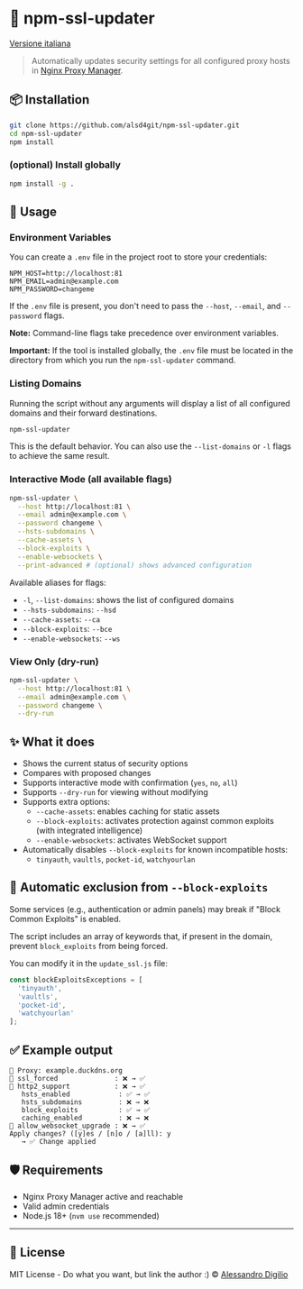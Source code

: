 # 🔐 npm-ssl-updater

[Versione italiana](README.it.md)

> Automatically updates security settings for all configured proxy hosts in [Nginx Proxy Manager](https://github.com/NginxProxyManager/nginx-proxy-manager).

## 📦 Installation

```bash
git clone https://github.com/alsd4git/npm-ssl-updater.git
cd npm-ssl-updater
npm install
```

### (optional) Install globally

```bash
npm install -g .
```

## 🚀 Usage

### Environment Variables

You can create a `.env` file in the project root to store your credentials:

```
NPM_HOST=http://localhost:81
NPM_EMAIL=admin@example.com
NPM_PASSWORD=changeme
```

If the `.env` file is present, you don't need to pass the `--host`, `--email`, and `--password` flags.

**Note:** Command-line flags take precedence over environment variables.

**Important:** If the tool is installed globally, the `.env` file must be located in the directory from which you run the `npm-ssl-updater` command.

### Listing Domains

Running the script without any arguments will display a list of all configured domains and their forward destinations.

```bash
npm-ssl-updater
```

This is the default behavior. You can also use the `--list-domains` or `-l` flags to achieve the same result.

### Interactive Mode (all available flags)

```bash
npm-ssl-updater \
  --host http://localhost:81 \
  --email admin@example.com \
  --password changeme \
  --hsts-subdomains \
  --cache-assets \
  --block-exploits \
  --enable-websockets \
  --print-advanced # (optional) shows advanced configuration
```

Available aliases for flags:
- `-l`, `--list-domains`: shows the list of configured domains
- `--hsts-subdomains`: `--hsd`
- `--cache-assets`: `--ca`
- `--block-exploits`: `--bce`
- `--enable-websockets`: `--ws`

### View Only (dry-run)

```bash
npm-ssl-updater \
  --host http://localhost:81 \
  --email admin@example.com \
  --password changeme \
  --dry-run
```

## ✨ What it does

- Shows the current status of security options
- Compares with proposed changes
- Supports interactive mode with confirmation (`yes`, `no`, `all`)
- Supports `--dry-run` for viewing without modifying
- Supports extra options:
  - `--cache-assets`: enables caching for static assets
  - `--block-exploits`: activates protection against common exploits (with integrated intelligence)
  - `--enable-websockets`: activates WebSocket support
- Automatically disables `--block-exploits` for known incompatible hosts:
  - `tinyauth`, `vaultls`, `pocket-id`, `watchyourlan`

## 🔧 Automatic exclusion from `--block-exploits`

Some services (e.g., authentication or admin panels) may break if "Block Common Exploits" is enabled.

The script includes an array of keywords that, if present in the domain, prevent `block_exploits` from being forced.

You can modify it in the `update_ssl.js` file:

```js
const blockExploitsExceptions = [
  'tinyauth',
  'vaultls',
  'pocket-id',
  'watchyourlan'
];
```

## ✅ Example output

```
🔧 Proxy: example.duckdns.org
🔁 ssl_forced              : ❌ → ✅
🔁 http2_support           : ❌ → ✅
   hsts_enabled            : ✅ → ✅
   hsts_subdomains         : ❌ → ❌
   block_exploits          : ✅ → ✅
   caching_enabled         : ❌ → ❌
🔁 allow_websocket_upgrade : ❌ → ✅
Apply changes? ([y]es / [n]o / [a]ll): y
   → ✅ Change applied
```

## 🛡 Requirements

- Nginx Proxy Manager active and reachable
- Valid admin credentials
- Node.js 18+ (`nvm use` recommended)

---

## 📃 License

MIT License - Do what you want, but link the author :)
© [Alessandro Digilio](https://github.com/alsd4git)
